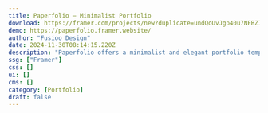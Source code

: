 ```yaml
---
title: Paperfolio — Minimalist Portfolio
download: https://framer.com/projects/new?duplicate=undQoUvJgp40u7NEBZIH&duplicateType=siteTemplate
demo: https://paperfolio.framer.website/
author: "Fusioo Design"
date: 2024-11-30T08:14:15.220Z
description: "Paperfolio offers a minimalist and elegant portfolio template for users eager to present their work swiftly and effectively. Fully customisable for Framer Sites."
ssg: ["Framer"]
css: []
ui: []
cms: []
category: [Portfolio]
draft: false
---
```

